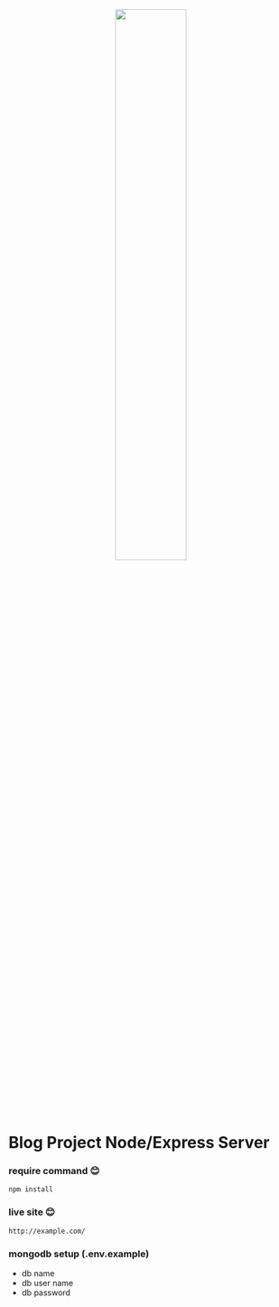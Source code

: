 <div style="text-align:center">
    <a href="#">
        <img width="50%" src="https://i.ibb.co/cvzVS0J/light-logo.png" />
    </a>
</div>

# Blog Project Node/Express Server


### require command :blush:
```
npm install
```
### live site :blush:
```
http://example.com/
```
### mongodb setup (.env.example)

- db name
- db user name
- db password